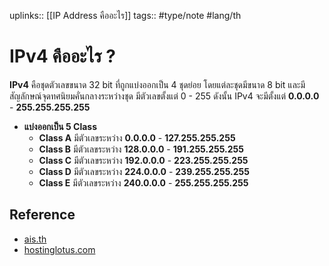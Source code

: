 uplinks:: [[IP Address คืออะไร]]
tags:: #type/note #lang/th 
# IPv4 คืออะไร ?
**IPv4** คือชุดตัวเลขขนาด 32 bit ที่ถูกแบ่งออกเป็น 4 ชุดย่อย โดยแต่ละชุดมีขนาด 8 bit และมีสัญลักษณ์จุดทศนิยมคั่นกลางระหว่างชุด มีตัวเลขตั้งแต่ 0 - 255 ดังนั้น IPv4 จะมีตั้งแต่ **0.0.0.0** - **255.255.255.255**

- **แบ่งออกเป็น 5 Class**
	- **Class A** มีตัวเลขระหว่าง **0.0.0.0** - **127.255.255.255**
	- **Class B** มีตัวเลขระหว่าง **128.0.0.0** - **191.255.255.255**
	- **Class C** มีตัวเลขระหว่าง **192.0.0.0** - **223.255.255.255**
	- **Class D** มีตัวเลขระหว่าง **224.0.0.0** - **239.255.255.255**
	- **Class E** มีตัวเลขระหว่าง **240.0.0.0** - **255.255.255.255**

## Reference
- [ais.th](https://www.ais.th/fibre/support_infoNet.html?slide=1#:~:text=IPv4%20%E0%B8%84%E0%B8%B7%E0%B8%AD%E0%B8%8A%E0%B8%B8%E0%B8%94%E0%B8%95%E0%B8%B1%E0%B8%A7%E0%B9%80%E0%B8%A5%E0%B8%82%2032,%E0%B8%A1%E0%B8%B5%E0%B8%81%E0%B8%B2%E0%B8%A3%E0%B8%81%E0%B8%B3%E0%B8%AB%E0%B8%99%E0%B8%94%E0%B8%AB%E0%B8%A1%E0%B8%B2%E0%B8%A2%E0%B9%80%E0%B8%A5%E0%B8%82%20IP)
- [hostinglotus.com](https://www.hostinglotus.com/blog/2019/12/16/ip-address-%E0%B8%84%E0%B8%B7%E0%B8%AD%E0%B8%AD%E0%B8%B0%E0%B9%84%E0%B8%A3/)